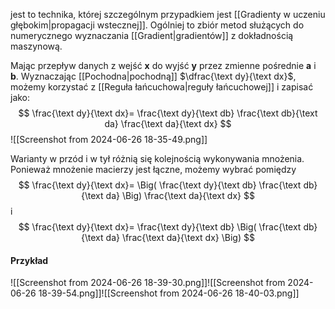 jest to technika, której szczególnym przypadkiem jest [[Gradienty w uczeniu głębokim|propagacji wstecznej]]. 
Ogólniej to zbiór metod służących do numerycznego wyznaczania [[Gradient|gradientów]] z dokładnością maszynową.

Mając przepływ danych z wejść $\boldsymbol x$ do wyjść $\boldsymbol y$ przez zmienne pośrednie $\boldsymbol a$ i $\boldsymbol b$. Wyznaczając [[Pochodna|pochodną]] $\dfrac{\text dy}{\text dx}$, możemy korzystać z [[Reguła łańcuchowa|reguły łańcuchowej]] i zapisać jako:
$$
\frac{\text dy}{\text dx}=
\frac{\text dy}{\text db}
\frac{\text db}{\text da}
\frac{\text da}{\text dx}
$$
![[Screenshot from 2024-06-26 18-35-49.png]]

Warianty w przód i w tył różnią się kolejnością wykonywania mnożenia. Ponieważ mnożenie macierzy jest łączne, możemy wybrać pomiędzy 
$$
\frac{\text dy}{\text dx}=
\Big(
\frac{\text dy}{\text db}
\frac{\text db}{\text da}
\Big)
\frac{\text da}{\text dx}
$$
i
$$
\frac{\text dy}{\text dx}=
\frac{\text dy}{\text db}
\Big(
\frac{\text db}{\text da}
\frac{\text da}{\text dx}
\Big)
$$
#### Przykład 
![[Screenshot from 2024-06-26 18-39-30.png]]![[Screenshot from 2024-06-26 18-39-54.png]]![[Screenshot from 2024-06-26 18-40-03.png]]
